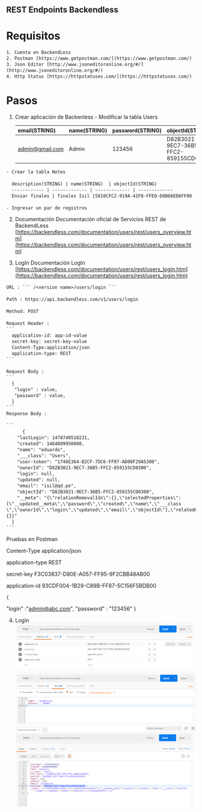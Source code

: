 ## REST Endpoints Backendless
  
  # Requisitos 
    1. Cuenta en BackendLess
    2. Postman [https://www.getpostman.com/](https://www.getpostman.com/)
    3. Json Editor [http://www.jsoneditoronline.org/#/](http://www.jsoneditoronline.org/#/)
    4. Http Status [https://httpstatuses.com/](https://httpstatuses.com/)
    
  # Pasos 
  1. Crear aplicación  de Backenless
    - Modificar la tabla Users
    
      email(STRING) | name(STRING)  | password(STRING) | objectId(STRING)
      ------------ | ------------- | ------------- | -------------
      admin@gmail.com | Admin | 123456 | D82B3021-9EC7-36B5-FFC2-859155CD0300

    - Crear la tabla Notes
    
      description(STRING) | name(STRING)  | objectId(STRING)
      ------------ | ------------- | ------------- | -------------
      Enviar finales | finales Isil |5810CFC2-919A-41F8-FFE0-D8B66ED6FF00
      
    - Ingresar un par de registros
    
  2. Documentación 
    Documentación oficial de Servicios REST de  BackendLess [https://backendless.com/documentation/users/rest/users_overview.htm](https://backendless.com/documentation/users/rest/users_overview.htm)
 
  3. LogIn
    Documentación LogIn [https://backendless.com/documentation/users/rest/users_login.htm](https://backendless.com/documentation/users/rest/users_login.htm)
    
    URL : ``` /<version name>/users/login ```
    
    Path : https://api.backendless.com/v1/users/login
    
    Method: POST
    
    Request Header :
    ```
      application-id: app-id-value
      secret-key: secret-key-value
      Content-Type:application/json
      application-type: REST
    ```
    
    Request Body :
    ```
      {
       "login" : value,
       "password" : value,
      }
    ```
    Response Body :
    
    ```
          {
        "lastLogin": 1478740510231,
        "created": 1464809950000,
        "name": "eduardo",
        "___class": "Users",
        "user-token": "1748E364-B2CF-7DC6-FF97-AD08F29A5300",
        "ownerId": "D82B3021-9EC7-36B5-FFC2-859155CD0300",
        "login": null,
        "updated": null,
        "email": "isil@qd.pe",
        "objectId": "D82B3021-9EC7-36B5-FFC2-859155CD0300",
        "__meta": "{\"relationRemovalIds\":{},\"selectedProperties\":[\"__updated__meta\",\"password\",\"created\",\"name\",\"___class  \",\"ownerId\",\"login\",\"updated\",\"email\",\"objectId\"],\"relatedObjects\":{}}"
      }
    ```
   Pruebas en Postman
   
   Content-Type application/json
   
   application-type REST
   
   secret-key F3C03837-D80E-A057-FF95-9F2CBB48AB00
   
   application-id 93CDF004-1B29-C89B-FF87-5C156F5BDB00
   
   
   
    {
   "login" :"admin@abc.com",
   "password" : "123456"
 }
   
   4. Login
   ![](./images/postman_login_headers.PNG)
   ![](./images/postman_login_request.PNG)
   ![](./images/postman_login_response.PNG)
   
  
